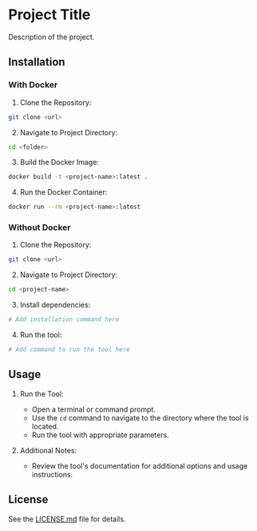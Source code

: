 # Project Title

Description of the project.

## Installation

### With Docker

1. Clone the Repository:
```bash
git clone <url>
```

2. Navigate to Project Directory:
```bash
cd <folder>
```

3. Build the Docker Image:
```bash
docker build -t <project-name>:latest .
```

4. Run the Docker Container:
```bash
docker run --rm <project-name>:latest
```

### Without Docker

1. Clone the Repository:
```bash
git clone <url>
```

2. Navigate to Project Directory:
```bash
cd <project-name>
```

3. Install dependencies:
```bash
# Add installation command here
```

4. Run the tool:
```bash
# Add command to run the tool here
```

## Usage

1. Run the Tool:
    - Open a terminal or command prompt.
    - Use the `cd` command to navigate to the directory where the tool is located.
    - Run the tool with appropriate parameters.

2. Additional Notes:
    - Review the tool's documentation for additional options and usage instructions.

## License

See the [LICENSE.md](LICENSE.md) file for details.